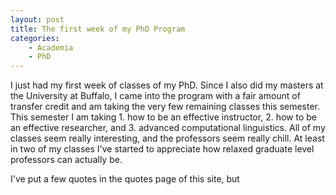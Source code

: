 ```yaml
---
layout: post
title: The first week of my PhD Program
categories:
    - Academia
    - PhD
---
```


I just had my first week of classes of my PhD. Since I also did my masters at the University at Buffalo, I came into the program with a fair amount of transfer credit and am taking the very few remaining classes this semester. This semester I am taking 1. how to be an effective instructor, 2. how to be an effective researcher, and 3. advanced computational linguistics. All of my classes seem really interesting, and the professors seem really chill. At least in two of my classes I've started to appreciate how relaxed graduate level professors can actually be.

I've put a few quotes in the quotes page of this site, but 